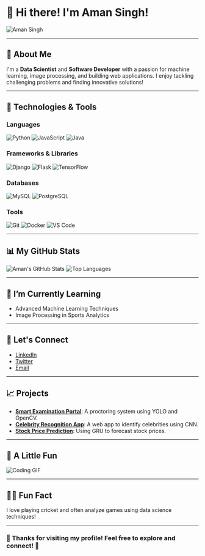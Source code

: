# 👋 Hi there! I'm **Aman Singh**!

![Aman Singh](https://media.giphy.com/media/JIX9t2j0ZTN9S/giphy.gif)

---

## 🚀 About Me
I'm a **Data Scientist** and **Software Developer** with a passion for machine learning, image processing, and building web applications. I enjoy tackling challenging problems and finding innovative solutions!

---

## 🔧 Technologies & Tools
### Languages
![Python](https://img.shields.io/badge/Python-3.8-blue)
![JavaScript](https://img.shields.io/badge/JavaScript-ES6-yellow)
![Java](https://img.shields.io/badge/Java-11-orange)

### Frameworks & Libraries
![Django](https://img.shields.io/badge/Django-3.2-green)
![Flask](https://img.shields.io/badge/Flask-2.0-red)
![TensorFlow](https://img.shields.io/badge/TensorFlow-2.6.0-orange)

### Databases
![MySQL](https://img.shields.io/badge/MySQL-8.0-00758f)
![PostgreSQL](https://img.shields.io/badge/PostgreSQL-13.3-blue)

### Tools
![Git](https://img.shields.io/badge/Git-F05032?logo=git&logoColor=white)
![Docker](https://img.shields.io/badge/Docker-2496ED?logo=docker&logoColor=white)
![VS Code](https://img.shields.io/badge/VS%20Code-007ACC?logo=visual-studio-code&logoColor=white)

---

## 📊 My GitHub Stats
![Aman's GitHub Stats](https://github-readme-stats.vercel.app/api?username=your-username&show_icons=true&theme=radical&count_private=true)
![Top Languages](https://github-readme-stats.vercel.app/api/top-langs/?username=your-username&layout=compact&theme=radical)

---

## 🌱 I’m Currently Learning
- Advanced Machine Learning Techniques
- Image Processing in Sports Analytics

---

## 💬 Let's Connect
- [LinkedIn](https://www.linkedin.com/in/your-linkedin)
- [Twitter](https://twitter.com/your-twitter)
- [Email](mailto:your-email@example.com)

---

## 📈 Projects
- **[Smart Examination Portal](link-to-your-project)**: A proctoring system using YOLO and OpenCV.
- **[Celebrity Recognition App](link-to-your-project)**: A web app to identify celebrities using CNN.
- **[Stock Price Prediction](link-to-your-project)**: Using GRU to forecast stock prices.

---

## 🎨 A Little Fun
![Coding GIF](https://media.giphy.com/media/hpI6CCAdMiTzq/giphy.gif)

---

## 👨‍💻 Fun Fact
I love playing cricket and often analyze games using data science techniques!

---

### 🌟 Thanks for visiting my profile! Feel free to explore and connect! 🌟
